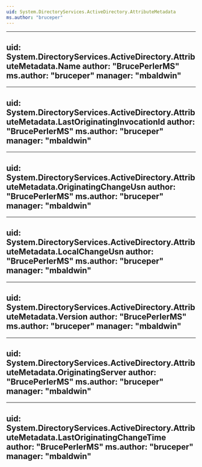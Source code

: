 ```yaml
---
uid: System.DirectoryServices.ActiveDirectory.AttributeMetadata
ms.author: "bruceper"
---
```


---
uid: System.DirectoryServices.ActiveDirectory.AttributeMetadata.Name
author: "BrucePerlerMS"
ms.author: "bruceper"
manager: "mbaldwin"
---

---
uid: System.DirectoryServices.ActiveDirectory.AttributeMetadata.LastOriginatingInvocationId
author: "BrucePerlerMS"
ms.author: "bruceper"
manager: "mbaldwin"
---

---
uid: System.DirectoryServices.ActiveDirectory.AttributeMetadata.OriginatingChangeUsn
author: "BrucePerlerMS"
ms.author: "bruceper"
manager: "mbaldwin"
---

---
uid: System.DirectoryServices.ActiveDirectory.AttributeMetadata.LocalChangeUsn
author: "BrucePerlerMS"
ms.author: "bruceper"
manager: "mbaldwin"
---

---
uid: System.DirectoryServices.ActiveDirectory.AttributeMetadata.Version
author: "BrucePerlerMS"
ms.author: "bruceper"
manager: "mbaldwin"
---

---
uid: System.DirectoryServices.ActiveDirectory.AttributeMetadata.OriginatingServer
author: "BrucePerlerMS"
ms.author: "bruceper"
manager: "mbaldwin"
---

---
uid: System.DirectoryServices.ActiveDirectory.AttributeMetadata.LastOriginatingChangeTime
author: "BrucePerlerMS"
ms.author: "bruceper"
manager: "mbaldwin"
---
